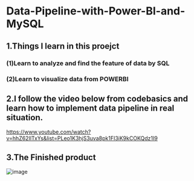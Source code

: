 # Data-Pipeline-with-Power-BI-and-MySQL

## 1.Things I learn in this proejct

### (1)Learn to analyze and find the feature of data by SQL 

### (2)Learn to visualize data from POWERBI

## 2.I follow the video below from codebasics and learn how to implement data pipeline in real situation.

https://www.youtube.com/watch?v=hhZ62IlTxYs&list=PLeo1K3hjS3uva8pk1FI3iK9kCOKQdz1I9

## 3.The Finished product

![image](https://user-images.githubusercontent.com/76461262/139625471-9a7023d2-5959-4d46-b3f8-5020399f961f.png)
